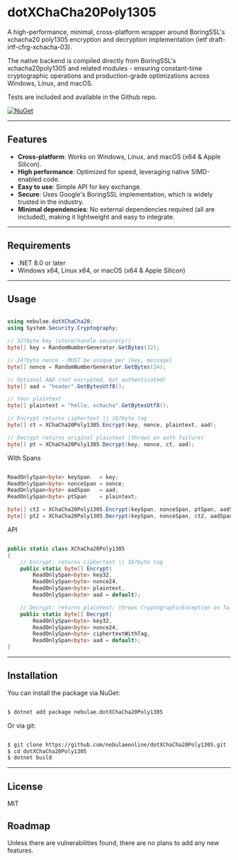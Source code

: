 # dotXChaCha20Poly1305

A high-performance, minimal, cross-platform wrapper around BoringSSL's xchacha20 poly1305 encryption and decryption implementation (ietf draft-irtf-cfrg-xchacha-03).

The native backend is compiled directly from BoringSSL's xchacha20poly1305 and related modules - ensuring constant-time cryptographic operations and production-grade optimizations across Windows, Linux, and macOS.

Tests are included and available in the Github repo.

[![NuGet](https://img.shields.io/nuget/v/nebulae.dotXChaCha20Poly1305.svg)](https://www.nuget.org/packages/nebulae.dotXChaCha20Poly1305)

---

## Features

- **Cross-platform**: Works on Windows, Linux, and macOS (x64 & Apple Silicon).
- **High performance**: Optimized for speed, leveraging native SIMD-enabled code.
- **Easy to use**: Simple API for key exchange.
- **Secure**: Uses Google's BoringSSL implementation, which is widely trusted in the industry.
- **Minimal dependencies**: No external dependencies required (all are included), making it lightweight and easy to integrate.

---

## Requirements

- .NET 8.0 or later
- Windows x64, Linux x64, or macOS (x64 & Apple Silicon)

---

## Usage

```csharp

using nebulae.dotXChaCha20;
using System.Security.Cryptography;

// 32?byte key (store/handle securely!)
byte[] key = RandomNumberGenerator.GetBytes(32);

// 24?byte nonce - MUST be unique per (key, message)
byte[] nonce = RandomNumberGenerator.GetBytes(24);

// Optional AAD (not encrypted, but authenticated)
byte[] aad = "header".GetBytesUtf8();

// Your plaintext
byte[] plaintext = "hello, xchacha".GetBytesUtf8();

// Encrypt returns ciphertext || 16?byte tag
byte[] ct = XChaCha20Poly1305.Encrypt(key, nonce, plaintext, aad);

// Decrypt returns original plaintext (throws on auth failure)
byte[] pt = XChaCha20Poly1305.Decrypt(key, nonce, ct, aad);

```

With Spans

```csharp

ReadOnlySpan<byte> keySpan   = key;
ReadOnlySpan<byte> nonceSpan = nonce;
ReadOnlySpan<byte> aadSpan   = aad;
ReadOnlySpan<byte> ptSpan    = plaintext;

byte[] ct2 = XChaCha20Poly1305.Encrypt(keySpan, nonceSpan, ptSpan, aadSpan);
byte[] pt2 = XChaCha20Poly1305.Decrypt(keySpan, nonceSpan, ct2, aadSpan);

```

API

```csharp

public static class XChaCha20Poly1305
{
    // Encrypt: returns ciphertext || 16?byte tag
    public static byte[] Encrypt(
        ReadOnlySpan<byte> key32,
        ReadOnlySpan<byte> nonce24,
        ReadOnlySpan<byte> plaintext,
        ReadOnlySpan<byte> aad = default);

    // Decrypt: returns plaintext; throws CryptographicException on failure
    public static byte[] Decrypt(
        ReadOnlySpan<byte> key32,
        ReadOnlySpan<byte> nonce24,
        ReadOnlySpan<byte> ciphertextWithTag,
        ReadOnlySpan<byte> aad = default);
}

```

---

## Installation

You can install the package via NuGet:

```bash

$ dotnet add package nebulae.dotXChaCha20Poly1305

```

Or via git:

```bash

$ git clone https://github.com/nebulaeonline/dotXChaCha20Poly1305.git
$ cd dotXChaCha20Poly1305
$ dotnet build

```

---

## License

MIT

## Roadmap

Unless there are vulnerabilities found, there are no plans to add any new features.